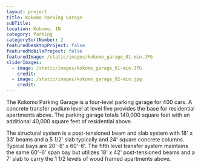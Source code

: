 ```yaml
---
layout: project
title: Kokomo Parking Garage
subTitle:
location: Kokomo, IN
category: Parking
categorySortNumber: 2
featuredDesktopProject: false
featuredMobileProject: false
featuredImage: /static/images/kokomo_garage_01-min.JPG
sliderImages:
  - image: /static/images/kokomo_garage_01-min.JPG
    credit:
  - image: /static/images/kokomo_garage_02-min.jpg
    credit:
---
```

The Kokomo Parking Garage is a four-level parking garage for 400 cars.  A concrete transfer podium level at level five provides the base for residential apartments above.  The parking garage totals 140,000 square feet with an additional 40,000 square feet of residential above.

The structural system is a post-tensioned beam and slab system with 18\' x 33\' beams and a 5 1/2\' slab typically and 24\' square concrete columns.  Typical bays are 20\'-8\' x 60\'-6\'. The fifth level transfer system maintains the same 60\'-6\' span bay but utilizes 18\' x 42\' post-tensioned beams and a 7\' slab to carry the 1 1/2 levels of wood framed apartments above.

































